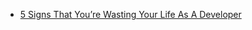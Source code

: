 - [5 Signs That You’re Wasting Your Life As A Developer](https://medium.com/madhash/5-signs-that-youre-wasting-your-life-as-a-developer-131607ff1998)
